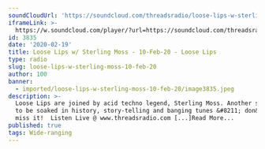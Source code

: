 ```yaml
---
soundCloudUrl: 'https://soundcloud.com/threadsradio/loose-lips-w-sterling-moss-10-feb-20'
iframeLink: >-
  https://w.soundcloud.com/player/?url=https://soundcloud.com/threadsradio/loose-lips-w-sterling-moss-10-feb-20&color=00aabb&auto_play=false&hide_related=false&show_comments=true&show_user=true&show_reposts=false
id: 3835
date: '2020-02-19'
title: Loose Lips w/ Sterling Moss - 10-Feb-20 - Loose Lips
type: radio
slug: loose-lips-w-sterling-moss-10-feb-20
author: 100
banner:
  - imported/loose-lips-w-sterling-moss-10-feb-20/image3835.jpeg
description: >-
  Loose Lips are joined by acid techno legend, Sterling Moss. Another show sure
  to be soaked in history, story-telling and banging tunes &#8211; don&#8217;t
  miss it!⁠ ⁠ Listen Live @ www.threadsradio.com [...]Read More...
published: true
tags: Wide-ranging
---
```

